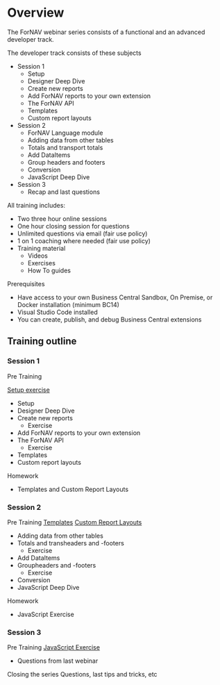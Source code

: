 # Overview

The ForNAV webinar series consists of a functional and an advanced developer track.

The developer track consists of these subjects

* Session 1
  * Setup
  * Designer Deep Dive
  * Create new reports
  * Add ForNAV reports to your own extension
  * The ForNAV API
  * Templates
  * Custom report layouts
* Session 2
  * ForNAV Language module
  * Adding data from other tables
  * Totals and transport totals
  * Add DataItems
  * Group headers and footers
  * Conversion
  * JavaScript Deep Dive
* Session 3
  * Recap and last questions

All training includes:
* Two three hour online sessions
* One hour closing session for questions
* Unlimited questions via email (fair use policy)
* 1 on 1 coaching where needed (fair use policy)
* Training material
  * Videos
  * Exercises
  * How To guides

Prerequisites
* Have access to your own Business Central Sandbox, On Premise, or Docker installation (minimum BC14)
* Visual Studio Code installed
* You can create, publish, and debug Business Central extensions

## Training outline

### Session 1
Pre Training

[Setup exercise](/Exercises/Setup.Exercise.md)

* Setup
* Designer Deep Dive
* Create new reports
  * Exercise
* Add ForNAV reports to your own extension
* The ForNAV API
  * Exercise
* Templates
* Custom report layouts

Homework
* Templates and Custom Report Layouts

### Session 2
Pre Training
[Templates](/Exercises/Templates.Exercise.md)
[Custom Report Layouts](/Exercises/CustomReportLayout.Exercise.md)

<!-- Watch the video []() -->

* Adding data from other tables
* Totals and transheaders and -footers
  * Exercise
* Add DataItems
* Groupheaders and -footers
  * Exercise
* Conversion
* JavaScript Deep Dive

Homework
* JavaScript Exercise

### Session 3
Pre Training
[JavaScript Exercise]()

* Questions from last webinar

Closing the series
Questions, last tips and tricks, etc